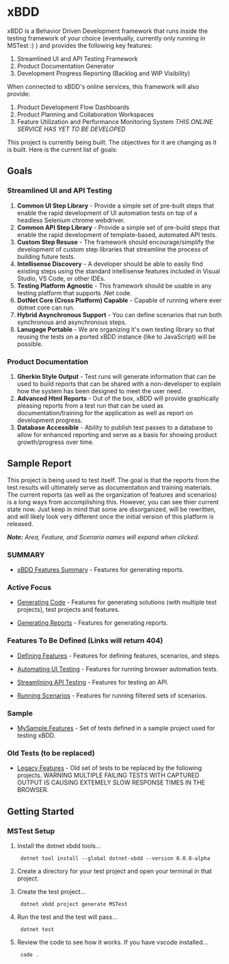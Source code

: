 # xBDD
xBDD is a Behavior Driven Development framework that runs inside the testing framework of your choice (eventually, currently only running in MSTest :) ) and 
provides the following key features:
1. Streamlined UI and API Testing Framework
2. Product Documentation Generator
3. Development Progress Reporting (Backlog and WIP Visibility)

When connected to xBDD's online services, this framework will also provide:
1. Product Development Flow Dashboards
3. Product Planning and Collaboration Workspaces
4. Feature Utilization and Performance Monitoring System
*THIS ONLINE SERVICE HAS YET TO BE DEVELOPED*

This project is currently being built.  The objectives for it are changing as it is built.  Here is the current list of goals:

## Goals

### Streamlined UI and API Testing
1. **Common UI Step Library** - Provide a simple set of pre-built steps that enable the rapid development of UI automation tests
on top of a headless Selenium chrome webdriver.
2. **Common API Step Library** - Provide a simple set of pre-build steps that enable the rapid development of 
template-based, automated API tests. 
1. **Custom Step Resuse** - The framework should encourage/simplify the development of custom step libraries that streamline
the process of building future tests.
3. **Intellisense Discovery** - A developer should be able to easily find existing steps using the standard intellisense
features included in Visual Studio, VS Code, or other IDEs.
4. **Testing Platform Agnostic** - This framework should be usable
in any testing platform that supports .Net code.
1. **DotNet Core (Cross Platform) Capable** - Capable of running where ever dotnet core can run.
2. **Hybrid Asynchronous Support** - You can define scenarios that run both synchronous and asynchronous steps.
2. **Lanugage Portable** - We are organizing it's own testing library so that reusing the tests on a ported 
xBDD instance (like to JavaScript) will be possible.

### Product Documentation
1. **Gherkin Style Output** - Test runs will generate information that can be used to build reports 
that can be shared with a non-developer to explain how the system has been designed to meet the user need.
2. **Advanced Html Reports** - Out of the box, xBDD will provide graphically pleasing reports from a test run 
that can be used as documentation/training for the application as well as report on development progress.
2. **Database Accessible** - Ability to publish test passes to a database to allow for enhanced reporting
and serve as a basis for showing product growth/progress over time.

## Sample Report
This project is being used to test itself.  The goal is that the reports from the test results will ultimately 
serve as documentation and training materials.  The current reports (as well as the organization of features
and scenarios) is a long ways from accomplishing this.  However, you can see thier current state now.  Just 
keep in mind that some are disorganized, will be rewritten, and will likely look very different once the 
initial version of this platform is released.

*__Note:__ Area, Feature, and Scenario names will expand when clicked.*

### SUMMARY

* [xBDD Features Summary](https://rawgit.com/Stewartarmbrecht/xBDD/master/xBDD.Features.Summary.GitHub.html) - Features for generating reports.

### Active Focus

* [Generating Code](https://rawgit.com/Stewartarmbrecht/xBDD/master/xBDD.Features.GeneratingCode/test-results/xBDD.Features.Generatingcode.Results.html) - Features for generating solutions (with multiple test projects), test projects and features.

* [Generating Reports](https://rawgit.com/Stewartarmbrecht/xBDD/master/xBDD.Features.GeneratingReports/test-results/xBDD.Features.GeneratingReports.Results.html) - Features for generating reports.

### Features To Be Defined (Links will return 404)

* [Defining Features](https://rawgit.com/Stewartarmbrecht/xBDD/master/xBDD.Features.DefiningFeatures/test-results/xBDD.Features.DefiningFeatures.Results.html) - Features for defining features, scenarios, and steps.

* [Automating UI Testing](https://rawgit.com/Stewartarmbrecht/xBDD/master/xBDD.Features.AutomatingUITesting/test-results/xBDD.Features.AutomatingUITesting.Results.html) - Features for running browser automation tests.

* [Streamlining API Testing](https://rawgit.com/Stewartarmbrecht/xBDD/master/xBDD.Features.StreamliningAPITesting/test-results/xBDD.Features.StreamliningAPITesting.Results.html) - Features for testing an API.

* [Running Scenarios](https://rawgit.com/Stewartarmbrecht/xBDD/master/xBDD.Features.RunningScenarios/test-results/xBDD.Features.RunningScenarios.Results.html) - Features for running filtered sets of scenarios.

### Sample

* [MySample.Features](https://rawgit.com/Stewartarmbrecht/xBDD/master/Legacy/MySample.Features/test-results/MySample.Features.Results.All.FullSorted.html) - Set of tests defined in a sample project used for testing xBDD.

### Old Tests (to be replaced)

* [Legacy Features](https://rawgit.com/Stewartarmbrecht/xBDD/master/Legacy/xBDD.Features/test-results/xBDD.Features.Results.html) - Old set of tests to be replaced by the following projects.  WARNING MULTIPLE FAILING TESTS WITH CAPTURED OUTPUT IS CAUSING EXTEMELY SLOW RESPONSE TIMES IN THE BROWSER.

## Getting Started

### MSTest Setup

1. Install the dotnet xbdd tools...

        dotnet tool install --global dotnet-xbdd --version 0.0.8-alpha

2. Create a directory for your test project and open your terminal in that project.
3. Create the test project...

        dotnet xbdd project generate MSTest

4. Run the test and the test will pass...
    
        dotnet test

5. Review the code to see how it works. If you have vscode installed...

        code .
